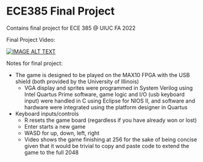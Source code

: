 # ECE385 Final Project

Contains final project for ECE 385 @ UIUC FA 2022

Final Project Video:

[![IMAGE ALT TEXT](http://img.youtube.com/vi/ImR0m11yOk4/0.jpg)](http://www.youtube.com/watch?v=ImR0m11yOk4 "Video Title")

Notes for final project:
* The game is designed to be played on the MAX10 FPGA with the USB shield (both provided by the University of Illinois)
  * VGA display and sprites were programmed in System Verilog using Intel Quartus Prime software, game logic and I/O (usb keyboard input) were handled in C using Eclipse for NIOS II, and software and hardware were integrated using the platform designer in Quartus
* Keyboard inputs/controls 
  * R resets the game board (regardless if you have already won or lost)
  * Enter starts a new game 
  * WASD for up, down, left, right 
  * Video shows the game finishing at 256 for the sake of being concise given that it would be trivial to copy and paste code to extend the game to the full 2048
